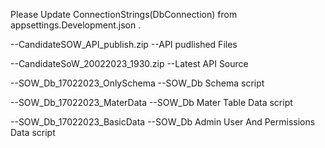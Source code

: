Please Update ConnectionStrings(DbConnection) from appsettings.Development.json .

--CandidateSOW_API_publish.zip --API pudlished Files

--CandidateSoW_20022023_1930.zip --Latest API Source

--SOW_Db_17022023_OnlySchema --SOW_Db Schema script

--SOW_Db_17022023_MaterData --SOW_Db Mater Table Data script

--SOW_Db_17022023_BasicData --SOW_Db Admin User And Permissions Data script
